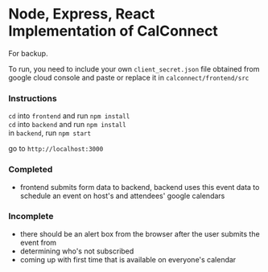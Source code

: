# Node, Express, React Implementation of CalConnect

For backup.

To run, you need to include your own `client_secret.json` file obtained from google cloud console and paste or replace it in `calconnect/frontend/src`

### Instructions
`cd` into `frontend` and run `npm install`<br/>
`cd` into `backend` and run `npm install`<br/>
in `backend`, run `npm start`<br/>

go to `http://localhost:3000`

### Completed
- frontend submits form data to backend, backend uses this event data to schedule an event on host's and attendees' google calendars

### Incomplete
- there should be an alert box from the browser after the user submits the event from
- determining who's not subscribed
- coming up with first time that is available on everyone's calendar
